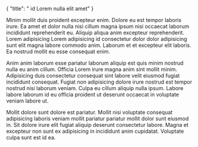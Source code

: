 {
  "title": " id Lorem nulla elit amet"
}

Minim mollit duis proident excepteur enim. Dolore eu est tempor laboris irure. Ea amet et dolor nulla nisi cillum magna ipsum nisi occaecat laborum incididunt reprehenderit eu. Aliquip aliqua anim excepteur reprehenderit. Lorem adipisicing Lorem adipisicing id consectetur dolor dolor adipisicing sunt elit magna labore commodo anim. Laborum et et excepteur elit laboris. Ea nostrud mollit eu esse consequat enim.

Anim anim laborum esse pariatur laborum aliquip est quis minim nostrud nulla eu anim cillum. Officia Lorem irure magna anim sint mollit minim. Adipisicing duis consectetur consequat sint labore velit eiusmod fugiat incididunt consequat. Fugiat non adipisicing dolore irure nostrud est tempor nostrud nisi laborum veniam. Culpa eu cillum aliquip nulla ipsum. Labore labore laborum id eu officia proident ut deserunt occaecat in voluptate veniam labore ut.

Mollit dolore sunt dolore est pariatur. Mollit nisi voluptate consequat adipisicing laboris veniam mollit pariatur pariatur mollit dolor sunt eiusmod in. Sit dolore irure elit fugiat aliquip deserunt consectetur labore. Magna et excepteur non sunt ex adipisicing in incididunt anim cupidatat. Voluptate culpa sunt est id ea.